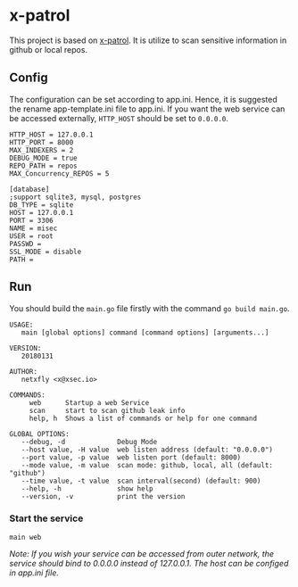 # x-patrol

This project is based on [x-patrol](https://github.com/MiSecurity/x-patrol). It is utilize to scan sensitive information in github or local repos.

## Config

The configuration can be set according to app.ini. Hence, it is suggested the rename app-template.ini file to app.ini. If you want the web service can be accessed externally, `HTTP_HOST` should be set to `0.0.0.0`.

```
HTTP_HOST = 127.0.0.1
HTTP_PORT = 8000
MAX_INDEXERS = 2
DEBUG_MODE = true
REPO_PATH = repos
MAX_Concurrency_REPOS = 5

[database]
;support sqlite3, mysql, postgres
DB_TYPE = sqlite
HOST = 127.0.0.1
PORT = 3306
NAME = misec
USER = root
PASSWD = 
SSL_MODE = disable
PATH = 
```

## Run

You should build the `main.go` file firstly with the command `go build main.go`.
```
USAGE:
   main [global options] command [command options] [arguments...]

VERSION:
   20180131

AUTHOR:
   netxfly <x@xsec.io>

COMMANDS:
     web      Startup a web Service
     scan     start to scan github leak info
     help, h  Shows a list of commands or help for one command

GLOBAL OPTIONS:
   --debug, -d             Debug Mode
   --host value, -H value  web listen address (default: "0.0.0.0")
   --port value, -p value  web listen port (default: 8000)
   --mode value, -m value  scan mode: github, local, all (default: "github")
   --time value, -t value  scan interval(second) (default: 900)
   --help, -h              show help
   --version, -v           print the version
```

### Start the service

`main web`

*Note: If you wish your service can be accessed from outer network, the service should bind to 0.0.0.0 instead of 127.0.0.1. The host can be configed in app.ini file.*
